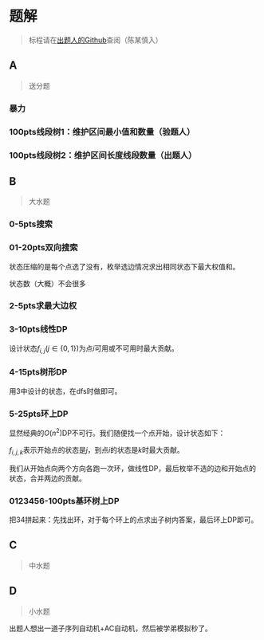 # 题解

> 标程请在[出题人的Github](https://github.com/MXR612/OI-log/tree/master/my/001)查阅（陈某慎入）

## A

> 送分题

### 暴力



### 100pts线段树1：维护区间最小值和数量（验题人）

### 100pts线段树2：维护区间长度线段数量（出题人）

## B

> 大水题

### 0-5pts搜索

### 01-20pts双向搜索

状态压缩的是每个点选了没有，枚举选边情况求出相同状态下最大权值和。

状态数（大概）不会很多

### 2-5pts求最大边权

### 3-10pts线性DP

设计状态$f_{i,j}(j \in \{0,1\})$为点$i$可用或不可用时最大贡献。

### 4-15pts树形DP

用3中设计的状态，在dfs时做即可。

### 5-25pts环上DP

显然经典的$O(n^2)$DP不可行。我们随便找一个点开始，设计状态如下：

$f_{i,j,k}$表示开始点的状态是$j$，到点$i$的状态是$k$时最大贡献。

我们从开始点向两个方向各跑一次环，做线性DP，最后枚举不选的边和开始点的状态，合并两边的贡献。

### 0123456-100pts基环树上DP

把34拼起来：先找出环，对于每个环上的点求出子树内答案，最后环上DP即可。

## C

> 中水题



## D

> 小水题

出题人想出一道子序列自动机+AC自动机，然后被学弟模拟秒了。
